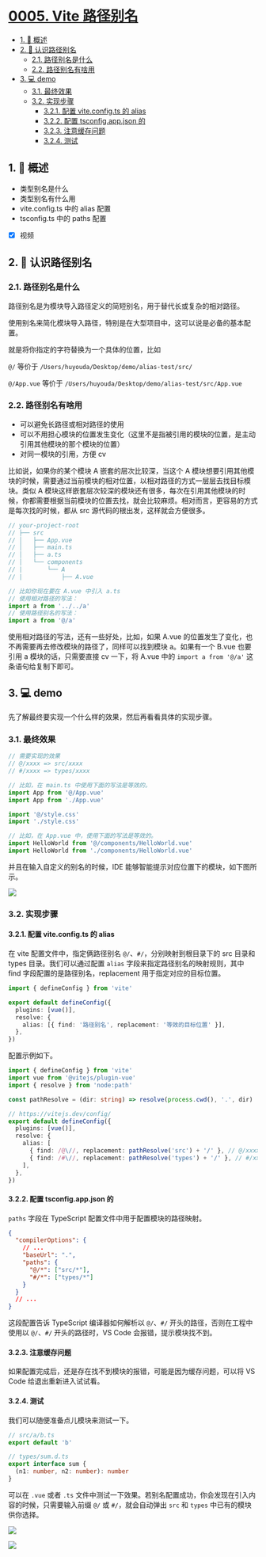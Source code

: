 # [0005. Vite 路径别名](https://github.com/tnotesjs/TNotes.vite/tree/main/notes/0005.%20Vite%20%E8%B7%AF%E5%BE%84%E5%88%AB%E5%90%8D)

<!-- region:toc -->

- [1. 📝 概述](#1--概述)
- [2. 📒 认识路径别名](#2--认识路径别名)
  - [2.1. 路径别名是什么](#21-路径别名是什么)
  - [2.2. 路径别名有啥用](#22-路径别名有啥用)
- [3. 💻 demo](#3--demo)
  - [3.1. 最终效果](#31-最终效果)
  - [3.2. 实现步骤](#32-实现步骤)
    - [3.2.1. 配置 vite.config.ts 的 alias](#321-配置-viteconfigts-的-alias)
    - [3.2.2. 配置 tsconfig.app.json 的](#322-配置-tsconfigappjson-的)
    - [3.2.3. 注意缓存问题](#323-注意缓存问题)
    - [3.2.4. 测试](#324-测试)

<!-- endregion:toc -->

## 1. 📝 概述

- 类型别名是什么
- 类型别名有什么用
- vite.config.ts 中的 alias 配置
- tsconfig.ts 中的 paths 配置
- [x] 视频

## 2. 📒 认识路径别名

### 2.1. 路径别名是什么

路径别名是为模块导入路径定义的简短别名，用于替代长或复杂的相对路径。

使用别名来简化模块导入路径，特别是在大型项目中，这可以说是必备的基本配置。

就是将你指定的字符替换为一个具体的位置，比如

`@/` 等价于 `/Users/huyouda/Desktop/demo/alias-test/src/`

`@/App.vue` 等价于 `/Users/huyouda/Desktop/demo/alias-test/src/App.vue`

### 2.2. 路径别名有啥用

- 可以避免长路径或相对路径的使用
- 可以不用担心模块的位置发生变化（这里不是指被引用的模块的位置，是主动引用其他模块的那个模块的位置）
- 对同一模块的引用，方便 cv

比如说，如果你的某个模块 A 嵌套的层次比较深，当这个 A 模块想要引用其他模块的时候，需要通过当前模块的相对位置，以相对路径的方式一层层去找目标模块。类似 A 模块这样嵌套层次较深的模块还有很多，每次在引用其他模块的时候，你都需要根据当前模块的位置去找，就会比较麻烦。相对而言，更容易的方式是每次找的时候，都从 src 源代码的根出发，这样就会方便很多。

```typescript
// your-project-root
// ├── src
// │   ├── App.vue
// │   ├── main.ts
// │   ├── a.ts
// │   └── components
// |       └── A
// |           ├── A.vue

// 比如你现在要在 A.vue 中引入 a.ts
// 使用相对路径的写法：
import a from '../../a'
// 使用路径别名的写法：
import a from '@/a'
```

使用相对路径的写法，还有一些好处，比如，如果 A.vue 的位置发生了变化，也不再需要再去修改模块的路径了，同样可以找到模块 a。如果有一个 B.vue 也要引用 a 模块的话，只需要直接 cv 一下，将 A.vue 中的 `import a from '@/a'` 这条语句给复制下即可。

## 3. 💻 demo

先了解最终要实现一个什么样的效果，然后再看看具体的实现步骤。

### 3.1. 最终效果

```typescript
// 需要实现的效果
// @/xxxx => src/xxxx
// #/xxxx => types/xxxx

// 比如，在 main.ts 中使用下面的写法是等效的。
import App from '@/App.vue'
import App from './App.vue'

import '@/style.css'
import './style.css'

// 比如，在 App.vue 中，使用下面的写法是等效的。
import HelloWorld from '@/components/HelloWorld.vue'
import HelloWorld from './components/HelloWorld.vue'
```

并且在输入自定义的别名的时候，IDE 能够智能提示对应位置下的模块，如下图所示。

![](assets/2024-10-17-21-42-38.png)

### 3.2. 实现步骤

#### 3.2.1. 配置 vite.config.ts 的 alias

在 vite 配置文件中，指定俩路径别名 `@/`、`#/`，分别映射到根目录下的 src 目录和 types 目录。我们可以通过配置 `alias` 字段来指定路径别名的映射规则，其中 find 字段配置的是路径别名，replacement 用于指定对应的目标位置。

```typescript
import { defineConfig } from 'vite'

export default defineConfig({
  plugins: [vue()],
  resolve: {
    alias: [{ find: '路径别名', replacement: '等效的目标位置' }],
  },
})
```

配置示例如下。

```typescript
import { defineConfig } from 'vite'
import vue from '@vitejs/plugin-vue'
import { resolve } from 'node:path'

const pathResolve = (dir: string) => resolve(process.cwd(), '.', dir)

// https://vitejs.dev/config/
export default defineConfig({
  plugins: [vue()],
  resolve: {
    alias: [
      { find: /@\//, replacement: pathResolve('src') + '/' }, // @/xxxx => src/xxxx
      { find: /#\//, replacement: pathResolve('types') + '/' }, // #/xxxx => types/xxxx
    ],
  },
})
```

#### 3.2.2. 配置 tsconfig.app.json 的

`paths` 字段在 TypeScript 配置文件中用于配置模块的路径映射。

```json
{
  "compilerOptions": {
    // ...
    "baseUrl": ".",
    "paths": {
      "@/*": ["src/*"],
      "#/*": ["types/*"]
    }
  }
  // ...
}
```

这段配置告诉 TypeScript 编译器如何解析以 `@/`、`#/` 开头的路径，否则在工程中使用以 `@/`、`#/` 开头的路径时，VS Code 会报错，提示模块找不到。

#### 3.2.3. 注意缓存问题

如果配置完成后，还是存在找不到模块的报错，可能是因为缓存问题，可以将 VS Code 给退出重新进入试试看。

#### 3.2.4. 测试

我们可以随便准备点儿模块来测试一下。

```typescript
// src/a/b.ts
export default 'b'

// types/sum.d.ts
export interface sum {
  (n1: number, n2: number): number
}
```

可以在 `.vue` 或者 `.ts` 文件中测试一下效果。若别名配置成功，你会发现在引入内容的时候，只需要输入前缀 `@/` 或 `#/`，就会自动弹出 `src` 和 `types` 中已有的模块供你选择。

![](assets/2024-10-17-21-42-52.png)

![](assets/2024-10-17-21-42-58.png)
